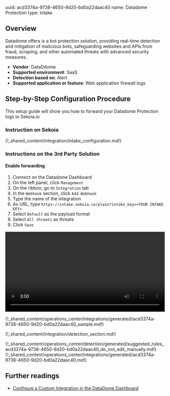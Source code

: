 uuid: acd3374a-9738-4650-9d20-bd0a22daac40
name: Datadome Protection
type: intake

## Overview

Datadome offers is a bot protection solution, providing real-time detection and mitigation of malicious bots, safeguarding websites and APIs from fraud, scraping, and other automated threats with advanced security measures.

- **Vendor**: DataDdome
- **Supported environment**: SaaS
- **Detection based on**: Alert
- **Supported application or feature**: Web application firewall logs


## Step-by-Step Configuration Procedure

This setup guide will show you how to forward your Datadome Protection logs to Sekoia.io

### Instruction on Sekoia

{!_shared_content/integration/intake_configuration.md!}

### Instructions on the 3rd Party Solution
#### Enable forwarding
1. Connect on the Datadome Dashboard
2. On the left panel, click `Management`
3. On the ribbon, go to `Integration` tab
4. In the `Webhook` section, click `Add Webhook`
5. Type the name of the integration
6. As URL, type `https://intake.sekoia.io/plain?intake_key=<YOUR INTAKE KEY>`
7. Select `Default` as the payload format
8. Select `All threats` as threats
9. Click `Save`

<video controls width="100%">
  <source src="/assets/integration/cloud_and_saas/datadome/datadome_protection.webm" type="video/webm">
</video>

{!_shared_content/operations_center/integrations/generated/acd3374a-9738-4650-9d20-bd0a22daac40_sample.md!}

{!_shared_content/integration/detection_section.md!}

{!_shared_content/operations_center/detection/generated/suggested_rules_acd3374a-9738-4650-9d20-bd0a22daac40_do_not_edit_manually.md!}
{!_shared_content/operations_center/integrations/generated/acd3374a-9738-4650-9d20-bd0a22daac40.md!}

## Further readings

- [Configure a Custom Integration in the DataDome Dashboard](https://docs.datadome.co/docs/custom)